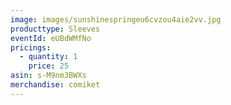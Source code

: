 ```yaml
---
image: images/sunshinespringeu6cvzou4aie2vv.jpg
producttype: Sleeves
eventId: eUBdWMfNo
pricings:
  - quantity: 1
    price: 25
asin: s-M9nm3BWXs
merchandise: comiket
---
```

